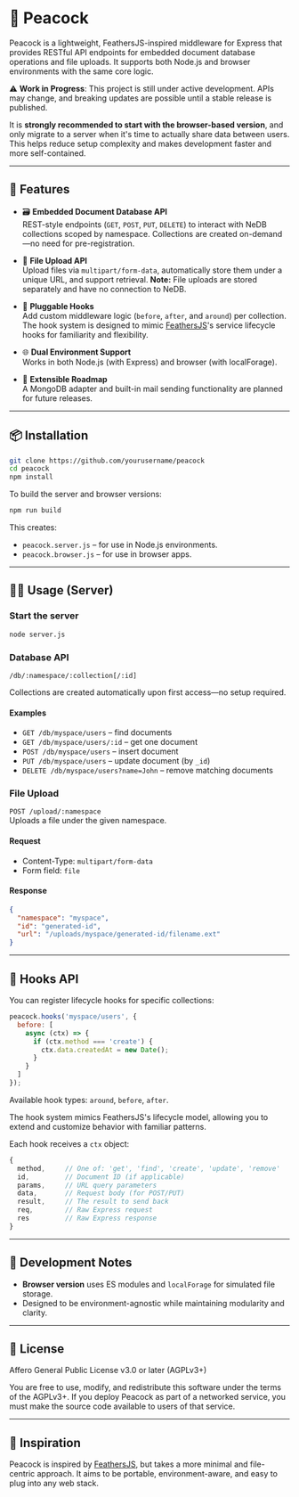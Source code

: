 # 🦚 Peacock

Peacock is a lightweight, FeathersJS-inspired middleware for Express that provides RESTful API endpoints for embedded document database operations and file uploads. It supports both Node.js and browser environments with the same core logic.

⚠️ **Work in Progress**: This project is still under active development. APIs may change, and breaking updates are possible until a stable release is published.

It is **strongly recommended to start with the browser-based version**, and only migrate to a server when it's time to actually share data between users. This helps reduce setup complexity and makes development faster and more self-contained.

---

## 🚀 Features

- 🗃️ **Embedded Document Database API**  
  REST-style endpoints (`GET`, `POST`, `PUT`, `DELETE`) to interact with NeDB collections scoped by namespace. Collections are created on-demand—no need for pre-registration.

- 📁 **File Upload API**  
  Upload files via `multipart/form-data`, automatically store them under a unique URL, and support retrieval. **Note:** File uploads are stored separately and have no connection to NeDB.

- 🔄 **Pluggable Hooks**  
  Add custom middleware logic (`before`, `after`, and `around`) per collection. The hook system is designed to mimic [FeathersJS](https://feathersjs.com)'s service lifecycle hooks for familiarity and flexibility.

- 🌐 **Dual Environment Support**  
  Works in both Node.js (with Express) and browser (with localForage).

- 🧩 **Extensible Roadmap**  
  A MongoDB adapter and built-in mail sending functionality are planned for future releases.

---

## 📦 Installation

```bash
git clone https://github.com/yourusername/peacock
cd peacock
npm install
```

To build the server and browser versions:

```bash
npm run build
```

This creates:
- `peacock.server.js` – for use in Node.js environments.
- `peacock.browser.js` – for use in browser apps.

---

## 🧑‍💻 Usage (Server)

### Start the server

```bash
node server.js
```

### Database API

`/db/:namespace/:collection[/:id]`

Collections are created automatically upon first access—no setup required.

#### Examples

- `GET /db/myspace/users` – find documents
- `GET /db/myspace/users/:id` – get one document
- `POST /db/myspace/users` – insert document
- `PUT /db/myspace/users` – update document (by `_id`)
- `DELETE /db/myspace/users?name=John` – remove matching documents

### File Upload

`POST /upload/:namespace`  
Uploads a file under the given namespace.

#### Request

- Content-Type: `multipart/form-data`
- Form field: `file`

#### Response
```json
{
  "namespace": "myspace",
  "id": "generated-id",
  "url": "/uploads/myspace/generated-id/filename.ext"
}
```

---

## 🧩 Hooks API

You can register lifecycle hooks for specific collections:

```js
peacock.hooks('myspace/users', {
  before: [
    async (ctx) => {
      if (ctx.method === 'create') {
        ctx.data.createdAt = new Date();
      }
    }
  ]
});
```

Available hook types: `around`, `before`, `after`.

The hook system mimics FeathersJS's lifecycle model, allowing you to extend and customize behavior with familiar patterns.

Each hook receives a `ctx` object:
```js
{
  method,     // One of: 'get', 'find', 'create', 'update', 'remove'
  id,         // Document ID (if applicable)
  params,     // URL query parameters
  data,       // Request body (for POST/PUT)
  result,     // The result to send back
  req,        // Raw Express request
  res         // Raw Express response
}
```

---

## 🧪 Development Notes

- **Browser version** uses ES modules and `localForage` for simulated file storage.
- Designed to be environment-agnostic while maintaining modularity and clarity.

---

## 📜 License

Affero General Public License v3.0 or later (AGPLv3+)

You are free to use, modify, and redistribute this software under the terms of the AGPLv3+. If you deploy Peacock as part of a networked service, you must make the source code available to users of that service.

---

## 🧠 Inspiration

Peacock is inspired by [FeathersJS](https://feathersjs.com), but takes a more minimal and file-centric approach. It aims to be portable, environment-aware, and easy to plug into any web stack.
